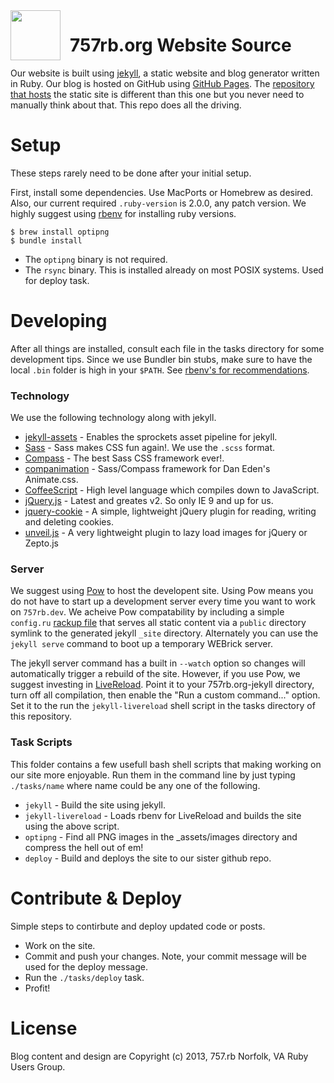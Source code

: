 
<div style="float: left">
  <img src="https://raw.github.com/757rb/757rb.org-jekyll/master/_assets/images/mermaid_16ppp.png" width="80" style="padding:0px 15px 5px 0px;" />
</div>

# 757rb.org Website Source

Our website is built using [jekyll](http://jekyllrb.com), a static website and blog generator written in Ruby. Our blog is hosted on GitHub using [GitHub Pages](http://pages.github.com). The [repository that hosts](https://github.com/757rb/757rb.org/tree/gh-pages) the static site is different than this one but you never need to manually think about that. This repo does all the driving.


# Setup

These steps rarely need to be done after your initial setup. 

First, install some dependencies. Use MacPorts or Homebrew as desired. Also, our current required `.ruby-version` is 2.0.0, any patch version. We highly suggest using [rbenv](https://github.com/sstephenson/rbenv) for installing ruby versions.

```shell
$ brew install optipng
$ bundle install
```

* The `optipng` binary is not required.
* The `rsync` binary. This is installed already on most POSIX systems. Used for deploy task.


# Developing

After all things are installed, consult each file in the tasks directory for some development tips. Since we use Bundler bin stubs, make sure to have the local `.bin` folder is high in your `$PATH`. See [rbenv's for recommendations](https://github.com/sstephenson/rbenv/wiki/Understanding-binstubs#adding-project-specific-binstubs-to-path).


### Technology

We use the following technology along with jekyll.

* [jekyll-assets](https://github.com/ixti/jekyll-assets#readme) - Enables the sprockets asset pipeline for jekyll.
* [Sass](http://sass-lang.com) - Sass makes CSS fun again!. We use the `.scss` format.
* [Compass](http://compass-style.org) - The best Sass CSS framework ever!.
* [companimation](http://mikefowler.me/companimation/) - Sass/Compass framework for Dan Eden's Animate.css.
* [CoffeeScript](http://coffeescript.org) - High level language which compiles down to JavaScript.
* [jQuery.js](http://jquery.com) - Latest and greates v2. So only IE 9 and up for us.
* [jquery-cookie](https://github.com/carhartl/jquery-cookie) - A simple, lightweight jQuery plugin for reading, writing and deleting cookies.
* [unveil.js](https://github.com/luis-almeida/unveil) - A very lightweight plugin to lazy load images for jQuery or Zepto.js


### Server

We suggest using [Pow](http://pow.cx) to host the developent site. Using Pow means you do not have to start up a development server every time you want to work on `757rb.dev`. We acheive Pow compatability by including a simple `config.ru` [rackup file](http://rubylearning.com/blog/a-quick-introduction-to-rack/) that serves all static content via a `public` directory symlink to the generated jekyll `_site` directory. Alternately you can use the `jekyll serve` command to boot up a temporary WEBrick server.

The jekyll server command has a built in `--watch` option so changes will automatically trigger a rebuild of the site. However, if you use Pow, we suggest investing in [LiveReload](http://livereload.com). Point it to your 757rb.org-jekyll directory, turn off all compilation, then enable the "Run a custom command..." option. Set it to the run the `jekyll-livereload` shell script in the tasks directory of this repository.


### Task Scripts

This folder contains a few usefull bash shell scripts that making working on our site more enjoyable. Run them in the command line by just typing `./tasks/name` where name could be any one of the following.

* `jekyll` - Build the site using jekyll.
* `jekyll-livereload` - Loads rbenv for LiveReload and builds the site using the above script.
* `optipng` - Find all PNG images in the _assets/images directory and compress the hell out of em!
* `deploy` - Build and deploys the site to our sister github repo.


# Contribute & Deploy

Simple steps to contirbute and deploy updated code or posts.

* Work on the site.
* Commit and push your changes. Note, your commit message will be used for the deploy message.
* Run the `./tasks/deploy` task.
* Profit!


# License

Blog content and design are Copyright (c) 2013, 757.rb Norfolk, VA Ruby Users Group.

